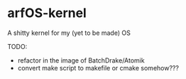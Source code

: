 # arfOS-kernel
A shitty kernel for my (yet to be made) OS

TODO: 
 - refactor in the image of BatchDrake/Atomik
 - convert make script to makefile or cmake somehow???
